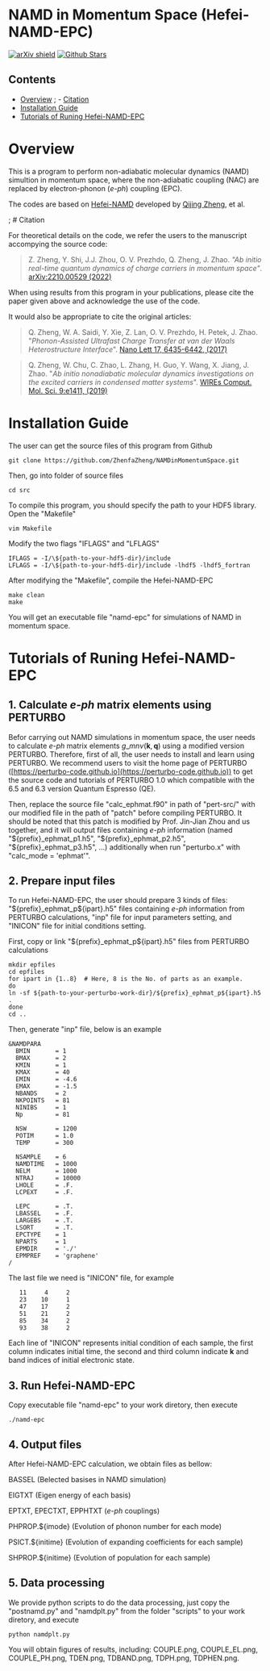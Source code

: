 
# NAMD in Momentum Space (Hefei-NAMD-EPC)

[![arXiv shield](https://img.shields.io/badge/arXiv-2210.00529-red.svg?style=flat)](https://doi.org/10.38550/arXiv.2210.00529)
[![Github Stars](https://img.shields.io/github/stars/ZhenfaZheng/NAMDinMomentumSpace.svg?style=social&label=Star&maxAge=60)](https://github.com/ZhenfaZheng/NAMDinMomentumSpace)

## Contents
- [Overview](#overview)
; - [Citation](#citation)
- [Installation Guide](#installation-guide)
- [Tutorials of Runing Hefei-NAMD-EPC](#tutorials-of-runing-hefei-namd-epc)


# Overview

This is a program to perform non-adiabatic molecular dynamics (NAMD) simultion
in momentum space, where the non-adiabatic coupling (NAC) are replaced by
electron-phonon (*e-ph*) coupling (EPC).

The codes are based on [Hefei-NAMD](https://github.com/QijingZheng/Hefei-NAMD)
developed by [Qijing Zheng](http://staff.ustc.edu.cn/~zqj), et al.


; # Citation

For theoretical details on the code, we refer the users to the manuscript
accompying the source code:

> Z. Zheng, Y. Shi, J.J. Zhou, O. V. Prezhdo, Q. Zheng, J. Zhao. *"Ab initio
real-time quantum dynamics of charge carriers in momentum space"*.
[arXiv:2210.00529 (2022)](https://doi.org/10.48550/arXiv.2210.00529)

When using results from this program in your publications, please cite the
paper given above and acknowledge the use of the code.

It would also be appropriate to cite the original articles:

> Q. Zheng, W. A. Saidi, Y. Xie, Z. Lan, O. V. Prezhdo, H. Petek, J. Zhao.
"*Phonon-Assisted Ultrafast Charge Transfer at van der Waals Heterostructure
Interface*".
[Nano Lett 17, 6435-6442, (2017)](https://doi.org/10.1021/acs.nanolett.7b03429)

> Q. Zheng, W. Chu, C. Zhao, L. Zhang, H. Guo, Y. Wang, X. Jiang, J. Zhao.
"*Ab initio nonadiabatic molecular dynamics investigations on the excited
carriers in condensed matter systems*". 
[WIREs Comput. Mol. Sci. 9:e1411, (2019)](https://doi.org/10.1002/wcms.1411)


# Installation Guide

The user can get the source files of this program from Github
```
git clone https://github.com/ZhenfaZheng/NAMDinMomentumSpace.git
```
Then, go into folder of source files
```
cd src
```
To compile this program, you should specify the path to your HDF5 library.
Open the "Makefile"
```
vim Makefile
```
Modify the two flags "IFLAGS" and "LFLAGS"
```
IFLAGS = -I/\${path-to-your-hdf5-dir}/include
LFLAGS = -I/\${path-to-your-hdf5-dir}/include -lhdf5 -lhdf5_fortran
```
After modifying the "Makefile", compile the Hefei-NAMD-EPC
```
make clean
make
```
You will get an executable file "namd-epc" for simulations of NAMD in momentum
space.


# Tutorials of Runing Hefei-NAMD-EPC

## 1. Calculate *e-ph* matrix elements using PERTURBO

Befor carrying out NAMD simulations in momentum space, the user needs to
calculate *e-ph* matrix elements $g\_{mn\nu}(\mathbf{k}, \mathbf{q})$ using a
modified version PERTURBO. Therefore, first of all, the user needs to install
and learn using PERTURBO. We recommend users to visit the home page of PERTURBO
([https://perturbo-code.github.io](https://perturbo-code.github.io)) to get the
source code and tutorials of PERTURBO 1.0 which compatible with the 6.5 and 6.3
version Quantum Espresso (QE).

Then, replace the source file "calc\_ephmat.f90" in path of "pert-src/" with
our modified file in the path of "patch" before compiling PERTURBO. It should
be noted that this patch is modified by Prof. Jin-Jian Zhou and us together,
and it will output files containing *e-ph* information (named
"\${prefix}\_ephmat\_p1.h5", "\${prefix}\_ephmat\_p2.h5",
"\${prefix}\_ephmat\_p3.h5", ...) additionally when run "perturbo.x" with
"calc\_mode = 'ephmat'".

## 2. Prepare input files

To run Hefei-NAMD-EPC, the user should prepare 3 kinds of files:
"\${prefix}\_ephmat\_p\${ipart}.h5" files containing *e-ph* information from
PERTURBO calculations, "inp" file for input parameters setting, and "INICON"
file for initial conditions setting.

First, copy or link "\${prefix}\_ephmat\_p\${ipart}.h5" files from PERTURBO
calculations
```
mkdir epfiles
cd epfiles
for ipart in {1..8}  # Here, 8 is the No. of parts as an example.
do
ln -sf ${path-to-your-perturbo-work-dir}/${prefix}_ephmat_p${ipart}.h5 .
done
cd ..
```

Then, generate "inp" file, below is an example
```
&NAMDPARA
  BMIN       = 1
  BMAX       = 2
  KMIN       = 1
  KMAX       = 40
  EMIN       = -4.6
  EMAX       = -1.5
  NBANDS     = 2
  NKPOINTS   = 81
  NINIBS     = 1
  Np         = 81

  NSW        = 1200
  POTIM      = 1.0
  TEMP       = 300

  NSAMPLE    = 6
  NAMDTIME   = 1000
  NELM       = 1000
  NTRAJ      = 10000
  LHOLE      = .F.
  LCPEXT     = .F.

  LEPC       = .T.
  LBASSEL    = .F.
  LARGEBS    = .T.
  LSORT      = .T.
  EPCTYPE    = 1
  NPARTS     = 1
  EPMDIR     = './'
  EPMPREF    = 'graphene'
/
```

The last file we need is "INICON" file, for example
```
   11     4     2
   23    10     1
   47    17     2
   51    21     2
   85    34     2
   93    38     2
```
Each line of "INICON" represents initial condition of each sample, the first
column indicates initial time, the second and third column indicate
$\mathbf{k}$ and band indices of initial electronic state.


## 3. Run Hefei-NAMD-EPC

Copy executable file "namd-epc" to your work diretory, then execute
```
./namd-epc
```

## 4. Output files

After Hefei-NAMD-EPC calculation, we obtain files as bellow:

BASSEL (Belected basises in NAMD simulation)

EIGTXT (Eigen energy of each basis)

EPTXT, EPECTXT, EPPHTXT (*e-ph* couplings)

PHPROP.\${imode} (Evolution of phonon number for each mode)

PSICT.\${initime} (Evolution of expanding coefficients for each sample)

SHPROP.\${initime} (Evolution of population for each sample)

## 5. Data processing

We provide python scripts to do the data processing, just copy the
"postnamd.py" and "namdplt.py" from the folder "scripts" to your work diretory,
and execute
```
python namdplt.py
```
You will obtain figures of results, including: COUPLE.png, COUPLE\_EL.png,
COUPLE\_PH.png, TDEN.png, TDBAND.png, TDPH.png, TDPHEN.png.


